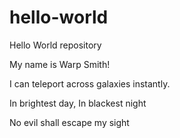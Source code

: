 # hello-world
Hello World repository

My name is Warp Smith!

I can teleport across galaxies instantly.

In brightest day, In blackest night

No evil shall escape my sight
